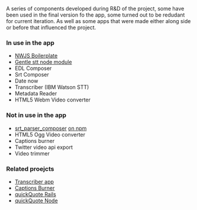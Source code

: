 

A series of components developed during R&D of the project, some have been used in the final version fo the app, some turned out to be redudant for current iteration. 
As well as some apps that were made either along side or before that influenced the project.

### In use in the app 

- [NWJS Boilerplate](https://github.com/pietrop/nwjs_boilerplate)
- [Gentle stt node module](https://github.com/OpenNewsLabs/gentle_stt_node)
- EDL Composer
- Srt Composer
- Date now
- Transcriber (IBM Watson STT)
- Metadata Reader
- HTML5 Webm Video converter


### Not in use in the app 

- [srt_parser_composer](https://github.com/pietrop/srtParserComposer) [on npm](https://www.npmjs.com/package/srt_parser_composer)
- HTML5 Ogg Video converter 
- Captions burner 
- Twitter video api export 
- Video trimmer 


### Related proejcts
- [Transcriber app](https://voxmedia.github.io/Transcriber/)
- [Captions Burner](http://voxmedia.github.io/captions_burner/)
- [quickQuote Rails](http://times.github.io/quickQuote/)
- [quickQuote Node](https://github.com/pietrop/quickQuoteNode)